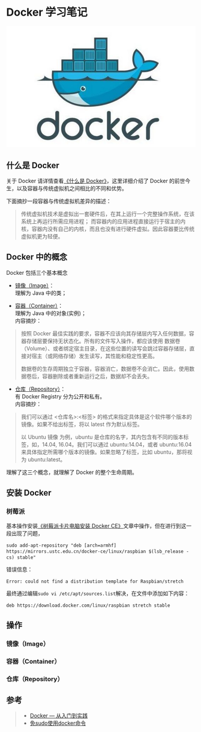 # Docker 学习笔记

![Docker Logo](imgs/logo.jpeg)

## 什么是 Docker

关于 Docker 请详情查看[《什么是 Docker》][2]，这里详细介绍了 Docker 的前世今生，以及容器与传统虚拟机之间相比的不同和优势。  

下面摘抄一段容器与传统虚拟机差异的描述：  
> 传统虚拟机技术是虚拟出一套硬件后，在其上运行一个完整操作系统，在该系统上再运行所需应用进程；
> 而容器内的应用进程直接运行于宿主的内核，容器内没有自己的内核，而且也没有进行硬件虚拟。因此容器要比传统虚拟机更为轻便。

## Docker 中的概念

Docker 包括三个基本概念

* [镜像（Image）][3]：  
理解为 Java 中的类；

* [容器（Container）][4]：  
理解为 Java 中的对象(实例)；  
内容摘抄：  
> 按照 Docker 最佳实践的要求，容器不应该向其存储层内写入任何数据，容器存储层要保持无状态化。所有的文件写入操作，都应该使用 数据卷（Volume）、或者绑定宿主目录，在这些位置的读写会跳过容器存储层，直接对宿主（或网络存储）发生读写，其性能和稳定性更高。  
> 
> 数据卷的生存周期独立于容器，容器消亡，数据卷不会消亡。因此，使用数据卷后，容器删除或者重新运行之后，数据却不会丢失。

* [仓库（Repository）][5]：  
有 Docker Registry 分为公开和私有。  
内容摘抄：  
> 我们可以通过 <仓库名>:<标签> 的格式来指定具体是这个软件哪个版本的镜像。如果不给出标签，将以 latest 作为默认标签。
> 
> 以 Ubuntu 镜像 为例，ubuntu 是仓库的名字，其内包含有不同的版本标签，如，14.04, 16.04。我们可以通过 ubuntu:14.04，或者 ubuntu:16.04 来具体指定所需哪个版本的镜像。如果忽略了标签，比如 ubuntu，那将视为 ubuntu:latest。

理解了这三个概念，就理解了 Docker 的整个生命周期。

## 安装 Docker

### 树莓派

基本操作安装[《树莓派卡片电脑安装 Docker CE》][6]文章中操作，但在进行到这一段出现了问题，
````
sudo add-apt-repository "deb [arch=armhf] https://mirrors.ustc.edu.cn/docker-ce/linux/raspbian $(lsb_release -cs) stable"
````
错误信息：  
````
Error: could not find a distribution template for Raspbian/stretch
````  
最终通过编辑``sudo vi /etc/apt/sources.list``解决，在文件中添加如下内容：  
````
deb https://download.docker.com/linux/raspbian stretch stable
````

## 操作

### 镜像（Image）

### 容器（Container）

### 仓库（Repository）


## 参考
> * [Docker — 从入门到实践][1]
> * [免sudo使用docker命令][7]
 
[1]: https://yeasy.gitbooks.io/docker_practice/    "Docker — 从入门到实践"
[2]: https://yeasy.gitbooks.io/docker_practice/introduction/what.html  "什么是 Docker"
[3]: https://yeasy.gitbooks.io/docker_practice/basic_concept/image.html      "基本概念-镜像"
[4]: https://yeasy.gitbooks.io/docker_practice/basic_concept/container.html  "基本概念-容器"
[5]: https://yeasy.gitbooks.io/docker_practice/basic_concept/repository.html "基本概念-仓库"
[6]: https://yeasy.gitbooks.io/docker_practice/install/raspberry-pi.html "树莓派卡片电脑安装 Docker CE"
[7]: https://blog.csdn.net/baidu_36342103/article/details/69357438 "免sudo使用docker命令"